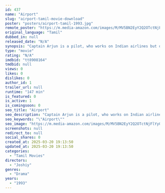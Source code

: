 ```yaml
---
id: 437
name: "Airport"
slug: "airport-tamil-movie-download"
poster: "posters/airport-tamil-1993.jpg"
remote_poster: "https://m.media-amazon.com/images/M/MV5BN2EyY2Q2OTctNjFlYy00MWVmLWE5ZjEtZmVkYTQ0NGVkOTk4XkEyXkFqcGdeQXVyODMyMDA2MjQ@._V1_SX300.jpg"
original_language: "Tamil"
dubbed_in: null
released_date: "N/A"
synopsis: "Captain Arjun is a pilot, who works on Indian airlines but only flies government planes, after a Union Minister calls him and tells him that his daughter who has gone on a tour to the Pakistani with her friends has been kidnapped ..."
type: "movie"
rating: "N/A"
imdbid: "tt8908164"
tmdbid: null
views: 0
likes: 0
dislikes: 0
author_id: 1
trailer_url: null
runtime: "147 min"
is_featured: 0
is_active: 1
is_comingsoon: 0
seo_title: "Airport"
seo_description: "Captain Arjun is a pilot, who works on Indian airlines but only flies government planes, after a Union Minister calls him and tells him that his daughter who has gone on a tour to the Pakistani with her friends has been kidnapped ..."
seo_keywords: "\"Airport\""
seo_image: "https://m.media-amazon.com/images/M/MV5BN2EyY2Q2OTctNjFlYy00MWVmLWE5ZjEtZmVkYTQ0NGVkOTk4XkEyXkFqcGdeQXVyODMyMDA2MjQ@._V1_SX300.jpg"
screenshots: null
redirect_to: null
social_shares: 0
created_at: 2025-03-20 19:13:50
updated_at: 2025-03-20 19:13:50
categories:
  - "Tamil Movies"
directors:
  - "Joshiy"
genres:
  - "Drama"
years:
  - "1993"
---
```


